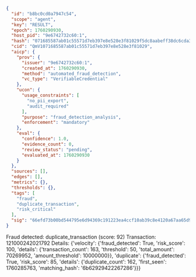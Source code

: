 ```json
{
  "id": "b8bc0cd0a7947c54",
  "scope": "agent",
  "key": "RESULT",
  "epoch": 1760290930,
  "host_pid": "9e6742732c60:1",
  "hash": "071685587ab01c55571d7eb397e8e528e3f81029f5dc8aabeff38dc6cda30031",
  "cid": "QmV1071685587ab01c55571d7eb397e8e528e3f81029",
  "aicp": {
    "prov": {
      "issuer": "9e6742732c60:1",
      "created_at": 1760290930,
      "method": "automated_fraud_detection",
      "vc_type": "VerifiableCredential"
    },
    "ucon": {
      "usage_constraints": [
        "no_pii_export",
        "audit_required"
      ],
      "purpose": "fraud_detection_analysis",
      "enforcement": "mandatory"
    },
    "eval": {
      "confidence": 1.0,
      "evidence_count": 0,
      "review_status": "pending",
      "evaluated_at": 1760290930
    }
  },
  "sources": [],
  "edges": [],
  "metrics": {},
  "thresholds": {},
  "tags": [
    "fraud",
    "duplicate_transaction",
    "risk_critical"
  ],
  "sig": "66efd73b00bd544795e6d94369c191223ea4ccf10ab39c8e4120a67aa65d904c"
}
```

Fraud detected: duplicate_transaction (score: 92)
Transaction: 121000242021792
Details: {'velocity': {'fraud_detected': True, 'risk_score': 100, 'details': {'transaction_count': 163, 'threshold': 50, 'total_amount': 70269952, 'amount_threshold': 10000000}}, 'duplicate': {'fraud_detected': True, 'risk_score': 85, 'details': {'duplicate_count': 162, 'first_seen': 1760285763, 'matching_hash': '6b62929422267286'}}}